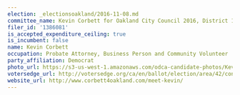 ```yaml
---
election: _electionsoakland/2016-11-08.md
committee_name: Kevin Corbett for Oakland City Council 2016, District 1
filer_id: '1386081'
is_accepted_expenditure_ceiling: true
is_incumbent: false
name: Kevin Corbett
occupation: Probate Attorney, Business Person and Community Volunteer
party_affiliation: Democrat
photo_url: https://s3-us-west-1.amazonaws.com/odca-candidate-photos/Kevin-Corbett.png
votersedge_url: http://votersedge.org/ca/en/ballot/election/area/42/contests/contest/13235/candidate/130755?&county=Alameda%20County&election_authority_id=1
website_url: http://www.corbett4oakland.com/meet-kevin/
---
```

